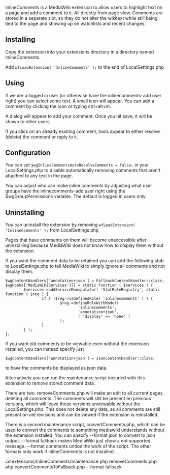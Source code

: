InlineComments is a MediaWiki extension to allow users to highlight text on a page
and add a comment to it. All directly from page view. Comments are stored in a separate
slot, so they do not alter the wikitext while still being tied to the page and showing
up on watchlists and recent changes.

## Installing

Copy the extension into your extensions directory in a directory named InlineComments.

Add `wfLoadExtension( 'InlineComments' );` to the end of LocalSettings.php

## Using
If we are a logged in user (or otherwise have the inlinecomments-add user right) you can select some text. A small
icon will appear. You can add a comment by clicking the icon or typing ctrl+alt+m.

A dialog will appear to add your comment. Once you hit save, it will be shown to other users.

If you click on an already existing comment, tools appear to either resolve (delete) the comment or reply to it.

## Configuration

You can set `$wgInlineCommentsAutoResolveComments = false;` in your LocalSettings.php to disable
automatically removing comments that aren't attached to any text in the page.

You can adjust who can make inline comments by adjusting what user groups have the inlinecomments-add
user right using the $wgGroupPermissions variable. The default is logged in users only.

## Uninstalling

You can uninstall the extension by removing `wfLoadExtension( 'InlineComments' );` from LocalSettings.php

Pages that have comments on them will become unaccessible after uninstalling because MediaWiki does
not know how to display them without the extension.

If you want the comment data to be retained you can add the following stub to LocalSettings.php to
tell MediaWiki to simply ignore all comments and not display them.

```
$wgContentHandlers['annotation+json'] = FallbackContentHandler::class;
$wgHooks['MediaWikiServices'][] = static function ( $services ) { 
        $services->addServiceManipulator( 'SlotRoleRegistry', static function ( $reg ) { 
                if ( !$reg->isDefinedRole( 'inlinecomments' ) ) { 
                        $reg->defineRoleWithModel(
                                'inlinecomments',
                                'annotation+json',
                                [ 'display' => 'none' ]
                        );
                }   
        } );
};
```

If you want old comments to be viewable even without the extension installed, you can instead specify just
```
$wgContentHandlers['annotation+json'] = JsonContentHandler::class;
```
to have the comments be displayed as json data.

Alternatively you can run the maintenance script included with this extension to remove stored comment data.

There are two. removeComments.php will make an edit to all current pages, deleting all comments. The comments will
still be present on previous versions, which will leave those versions unviewable without the LocalSettings.php.
This does not delete any data, as all comments are still present on old revisions and can be viewed if the
extension is reinstalled.

There is a second maintenance script, convertComments.php, which can be used to convert the comments to
something mediawiki understands without the extension installed. You can specify --format json to convert
to json output. --format fallback makes MediaWiki just show a not supported message. --format comments undos
the work of the script. The other formats only work if InlineComments is not installed.

cd extensions/InlineComments/maintenance
php removeComments.php
php convertCommentsToFallback.php --format fallback

